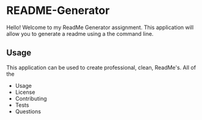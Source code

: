 # README-Generator

Hello! Welcome to my ReadMe Generator assignment. This application will allow you to generate a readme using a the command line. 

## Usage
This application can be used to create professional, clean, ReadMe's. All of the 

  * Usage
  * License
  * Contributing
  * Tests
  * Questions